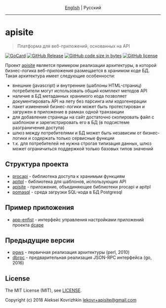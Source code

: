 <p align="center">
  <a href="README.md#apisite">English</a> |
  <span>Pусский</span>
</p>

---

# apisite
> Платформа для веб-приложений, основанных на API

[![GoCard][gc1]][gc2]
 [![GitHub Release][gr1]][gr2]
 [![GitHub code size in bytes][sz]]()
 [![GitHub license][gl1]][gl2]

[gc1]: https://goreportcard.com/badge/apisite/apisite
[gc2]: https://goreportcard.com/report/github.com/apisite/apisite
[gr1]: https://img.shields.io/github/release/apisite/apisite.svg
[gr2]: https://github.com/apisite/apisite/releases
[sz]: https://img.shields.io/github/languages/code-size/apisite/apisite.svg
[gl1]: https://img.shields.io/github/license/apisite/apisite.svg
[gl2]: LICENSE

Проект [apisite](https://github.com/apisite/apisite) является примером реализации архитектуры, в которой бизнес-логика веб-приложения размещается в хранимом коде БД. Такая архитектура имеет следующие особенности:

* внешние (javascript) и внутренние (шаблоны HTML-страниц) потребители могут использовать общий комплект методов API
* наличие в БД метаданных хранимого кода позволяет документировать API на лету без парсинга или кодогенерации
* пакет изменений бизнес-логики может быть протестирован и загружен в приложение в рамках одной транзакции
* для добавления страницы на сайт достаточно скопировать файл с шаблоном и зарегистрировать его в БД (в подсистеме разграничения доступа)
* шлюз между потребителями и БД может быть независим от бизнес-логики и содержать только сервисные функции
* т.к. для потребителей не нужна строгая типизация данных, шлюз может ограничиться поддержкой только базовых типов значений

## Структура проекта

* [procapi](https://github.com/apisite/procapi) - библиотека доступа к хранимым функциям
* [apitpl](https://github.com/apisite/apitpl) - библиотека для шаблонов, использующих API
* [apisite](https://github.com/apisite/apisite) - приложение, объединяющее библиотеки procapi и apitpl
* [pomasql](https://github.com/pomasql/poma) - среда загрузки SQL-кода в БД Postgresql

## Пример приложения

* [app-enfist](https://github.com/apisite/app-enfist) - интерфейс управления настройками приложений проекта [dcape](https://github.com/dopos/dcape)

## Предыдущие версии

* [pgws](https://github.com/LeKovr/pgws) - первичная реализация архитектуры (perl, 2010)
* [dbrpc](https://github.com/LeKovr/dbrpc) - предварительная реализация JSON-RPC интерфейса (go, 2016) 

## License

The MIT License (MIT), see [LICENSE](LICENSE).

Copyright (c) 2018 Aleksei Kovrizhkin <lekovr+apisite@gmail.com>

